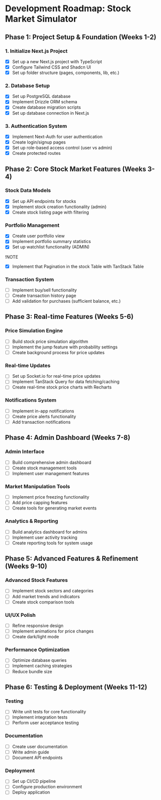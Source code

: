 # Development Roadmap: Stock Market Simulator

## Phase 1: Project Setup & Foundation (Weeks 1-2)

### 1. Initialize Next.js Project

- [x] Set up a new Next.js project with TypeScript
- [x] Configure Tailwind CSS and Shadcn UI
- [x] Set up folder structure (pages, components, lib, etc.)

### 2. Database Setup

- [x] Set up PostgreSQL database
- [x] Implement Drizzle ORM schema
- [x] Create database migration scripts
- [x] Set up database connection in Next.js

### 3. Authentication System

- [x] Implement Next-Auth for user authentication
- [x] Create login/signup pages
- [x] Set up role-based access control (user vs admin)
- [x] Create protected routes

## Phase 2: Core Stock Market Features (Weeks 3-4)

### Stock Data Models

- [x] Set up API endpoints for stocks
- [x] Implement stock creation functionality (admin)
- [x] Create stock listing page with filtering

### Portfolio Management

- [x] Create user portfolio view
- [x] Implement portfolio summary statistics
- [x] Set up watchlist functionality (ADMIN)

!NOTE

- [x] Implement that Pagination in the stock Table with TanStack Table

### Transaction System

- [ ] Implement buy/sell functionality
- [ ] Create transaction history page
- [ ] Add validation for purchases (sufficient balance, etc.)

## Phase 3: Real-time Features (Weeks 5-6)

### Price Simulation Engine

- [ ] Build stock price simulation algorithm
- [ ] Implement the jump feature with probability settings
- [ ] Create background process for price updates

### Real-time Updates

- [ ] Set up Socket.io for real-time price updates
- [ ] Implement TanStack Query for data fetching/caching
- [ ] Create real-time stock price charts with Recharts

### Notifications System

- [ ] Implement in-app notifications
- [ ] Create price alerts functionality
- [ ] Add transaction notifications

## Phase 4: Admin Dashboard (Weeks 7-8)

### Admin Interface

- [ ] Build comprehensive admin dashboard
- [ ] Create stock management tools
- [ ] Implement user management features

### Market Manipulation Tools

- [ ] Implement price freezing functionality
- [ ] Add price capping features
- [ ] Create tools for generating market events

### Analytics & Reporting

- [ ] Build analytics dashboard for admins
- [ ] Implement user activity tracking
- [ ] Create reporting tools for system usage

## Phase 5: Advanced Features & Refinement (Weeks 9-10)

### Advanced Stock Features

- [ ] Implement stock sectors and categories
- [ ] Add market trends and indicators
- [ ] Create stock comparison tools

### UI/UX Polish

- [ ] Refine responsive design
- [ ] Implement animations for price changes
- [ ] Create dark/light mode

### Performance Optimization

- [ ] Optimize database queries
- [ ] Implement caching strategies
- [ ] Reduce bundle size

## Phase 6: Testing & Deployment (Weeks 11-12)

### Testing

- [ ] Write unit tests for core functionality
- [ ] Implement integration tests
- [ ] Perform user acceptance testing

### Documentation

- [ ] Create user documentation
- [ ] Write admin guide
- [ ] Document API endpoints

### Deployment

- [ ] Set up CI/CD pipeline
- [ ] Configure production environment
- [ ] Deploy application
